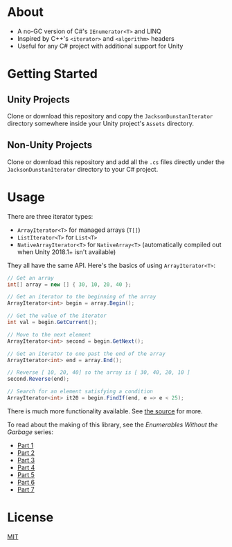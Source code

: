 # About

* A no-GC version of C#'s `IEnumerator<T>` and LINQ
* Inspired by C++'s `<iterator>` and `<algorithm>` headers
* Useful for any C# project with additional support for Unity

# Getting Started

## Unity Projects

Clone or download this repository and copy the `JacksonDunstanIterator` directory somewhere inside your Unity project's `Assets` directory.

## Non-Unity Projects

Clone or download this repository and add all the `.cs` files directly under the `JacksonDunstanIterator` directory to your C# project.

# Usage

There are three iterator types:

* `ArrayIterator<T>` for managed arrays (`T[]`)
* `ListIterator<T>` for `List<T>`
* `NativeArrayIterator<T>` for `NativeArray<T>` (automatically compiled out when Unity 2018.1+ isn't available)

They all have the same API. Here's the basics of using `ArrayIterator<T>`:

```csharp
// Get an array
int[] array = new [] { 30, 10, 20, 40 };

// Get an iterator to the beginning of the array
ArrayIterator<int> begin = array.Begin();

// Get the value of the iterator
int val = begin.GetCurrent();

// Move to the next element
ArrayIterator<int> second = begin.GetNext();

// Get an iterator to one past the end of the array
ArrayIterator<int> end = array.End();

// Reverse [ 10, 20, 40] so the array is [ 30, 40, 20, 10 ]
second.Reverse(end);

// Search for an element satisfying a condition
ArrayIterator<int> it20 = begin.FindIf(end, e => e < 25);
```

There is much more functionality available. See [the source](JacksonDunstanIterator/ArrayIterator.cs) for more.

To read about the making of this library, see the _Enumerables Without the Garbage_ series:

* [Part 1](https://jacksondunstan.com/articles/3471)
* [Part 2](https://jacksondunstan.com/articles/3482)
* [Part 3](https://jacksondunstan.com/articles/3491)
* [Part 4](https://jacksondunstan.com/articles/3508)
* [Part 5](https://jacksondunstan.com/articles/3515)
* [Part 6](https://jacksondunstan.com/articles/3524)
* [Part 7](https://jacksondunstan.com/articles/3541)

# License

[MIT](LICENSE.txt)